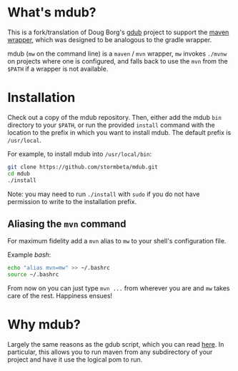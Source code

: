 # What's mdub?

This is a fork/translation of Doug Borg's [gdub][] project to support the
[maven wrapper][], which was designed to be analogous to the gradle wrapper.

mdub (`mw` on the command line) is a `maven` / `mvn` wrapper, `mw` invokes
`./mvnw` on projects where one is configured, and falls back to use the `mvn`
from the `$PATH` if a wrapper is not available.

[gdub]: https://github.com/dougborg/gdub
[maven wrapper]: https://github.com/takari/maven-wrapper

# Installation

Check out a copy of the mdub repository. Then, either add the mdub `bin`
directory to your `$PATH`, or run the provided `install` command with the
location to the prefix in which you want to install mdub. The default prefix is
`/usr/local`.

For example, to install mdub into `/usr/local/bin`:

```bash
git clone https://github.com/stormbeta/mdub.git
cd mdub
./install
```

Note: you may need to run `./install` with `sudo` if you do not have
permission to write to the installation prefix.

## Aliasing the `mvn` command
For maximum fidelity add a `mvn` alias to `mw` to your shell's configuration
file.

Example *bash*:

```bash
echo "alias mvn=mw" >> ~/.bashrc
source ~/.bashrc
```

From now on you can just type `mvn ...` from wherever you are and `mw` takes
care of the rest. Happiness ensues!

# Why mdub?

Largely the same reasons as the gdub script, which you can read
[here](https://github.com/dougborg/gdub#why-gdub). In particular, this allows
you to run maven from any subdirectory of your project and have it use the
logical pom to run.
